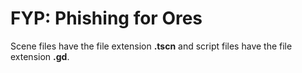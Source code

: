 # FYP: Phishing for Ores

Scene files have the file extension **.tscn** and
script files have the file extension **.gd**.

